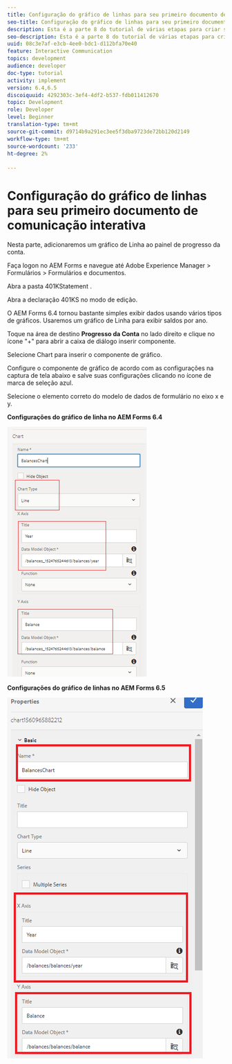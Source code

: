```yaml
---
title: Configuração do gráfico de linhas para seu primeiro documento de comunicação interativa
seo-title: Configuração do gráfico de linhas para seu primeiro documento de comunicação interativa
description: Esta é a parte 8 do tutorial de várias etapas para criar seu primeiro documento de comunicações interativas. Nesta parte, adicionaremos um gráfico de Linha ao painel de progresso da conta.
seo-description: Esta é a parte 8 do tutorial de várias etapas para criar seu primeiro documento de comunicações interativas. Nesta parte, adicionaremos um gráfico de Linha ao painel de progresso da conta.
uuid: 08c3e7af-e3cb-4ee0-bdc1-d112bfa70e40
feature: Interactive Communication
topics: development
audience: developer
doc-type: tutorial
activity: implement
version: 6.4,6.5
discoiquuid: 4292303c-3ef4-4df2-b537-fdb011412670
topic: Development
role: Developer
level: Beginner
translation-type: tm+mt
source-git-commit: d9714b9a291ec3ee5f3dba9723de72bb120d2149
workflow-type: tm+mt
source-wordcount: '233'
ht-degree: 2%

---
```



# Configuração do gráfico de linhas para seu primeiro documento de comunicação interativa

Nesta parte, adicionaremos um gráfico de Linha ao painel de progresso da conta.

Faça logon no AEM Forms e navegue até Adobe Experience Manager > Formulários > Formulários e documentos.

Abra a pasta 401KStatement .

Abra a declaração 401KS no modo de edição.

O AEM Forms 6.4 tornou bastante simples exibir dados usando vários tipos de gráficos. Usaremos um gráfico de Linha para exibir saldos por ano.

Toque na área de destino **Progresso da Conta** no lado direito e clique no ícone &quot;+&quot; para abrir a caixa de diálogo inserir componente.

Selecione Chart para inserir o componente de gráfico.

Configure o componente de gráfico de acordo com as configurações na captura de tela abaixo e salve suas configurações clicando no ícone de marca de seleção azul.

Selecione o elemento correto do modelo de dados de formulário no eixo x e y.

**Configurações do gráfico de linha no AEM Forms 6.4**

![linechart64](assets/linechart.png)

**Configurações do gráfico de linhas no AEM Forms 6.5**

![linechart64](assets/linechart65.PNG)


